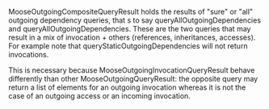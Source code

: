 MooseOutgoingCompositeQueryResult holds the results of "sure" or "all" outgoing dependency queries, that s to say queryAllOutgoingDependencies and queryAllOutgoingDependencies.
These are the two queries that may result in a mix of invocation + others (references, inheritances, accesses).
For example note that queryStaticOutgoingDependencies will not return invocations.

This is necessary because MooseOutgoingInvocationQueryResult behave differently than other MooseOutgoingQueryResult: the opposite query may return a list of elements for an outgoing invocation whereas it is not the case of an outgoing access or an incoming invocation.